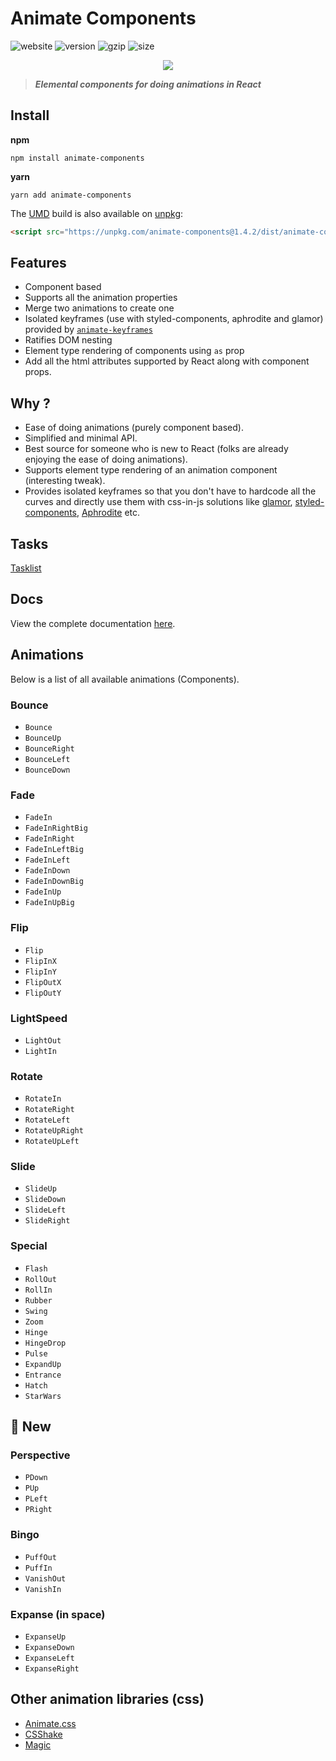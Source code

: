 # Animate Components
![website](https://img.shields.io/badge/website-up-brightgreen.svg)
![version](https://img.shields.io/badge/animate--components-1.4.2-brightgreen.svg)
![gzip](https://img.shields.io/badge/gzip%20size-4.5%20KB-brightgreen.svg)
![size](https://img.shields.io/badge/size-17.5%20KB-brightgreen.svg)

<p align="center">
	<img src="https://i.gyazo.com/64801677fb24b4492eb0b90870ead297.gif" />
</p>

> ***Elemental components for doing animations in React***

## Install

**npm**

```
npm install animate-components
```

**yarn**

```
yarn add animate-components
```

The [UMD](https://github.com/umdjs/umd) build is also available on [unpkg](https://unpkg.com):

```html
<script src="https://unpkg.com/animate-components@1.4.2/dist/animate-components.min.js"></script>
```

## Features

* Component based
* Supports all the animation properties
* Merge two animations to create one
* Isolated keyframes (use with styled-components, aphrodite and glamor) provided by [`animate-keyframes`](https://github.com/nitin42/animate-components/tree/master/packages/animate-keyframes)
* Ratifies DOM nesting
* Element type rendering of components using `as` prop
* Add all the html attributes supported by React along with component props.

## Why ?

* Ease of doing animations (purely component based).
* Simplified and minimal API.
* Best source for someone who is new to React (folks are already enjoying the ease of doing animations).
* Supports element type rendering of an animation component (interesting tweak).
* Provides isolated keyframes so that you don't have to hardcode all the curves and directly use them with css-in-js solutions like [glamor](https://github.com/threepointone/glamor), [styled-components](https://github.com/styled-components/styled-components), [Aphrodite](https://github.com/Khan/aphrodite) etc.

## Tasks

[Tasklist](https://github.com/nitin42/animate-components/blob/master/tasks.md)

## Docs
View the complete documentation [here](./docs).

## Animations

Below is a list of all available animations (Components).

### Bounce

* `Bounce`
* `BounceUp`
* `BounceRight`
* `BounceLeft`
* `BounceDown`

### Fade

* `FadeIn`
* `FadeInRightBig`
* `FadeInRight`
* `FadeInLeftBig`
* `FadeInLeft`
* `FadeInDown`
* `FadeInDownBig`
* `FadeInUp`
* `FadeInUpBig`

### Flip

* `Flip`
* `FlipInX`
* `FlipInY`
* `FlipOutX`
* `FlipOutY`

### LightSpeed

* `LightOut`
* `LightIn`

### Rotate

* `RotateIn`
* `RotateRight`
* `RotateLeft`
* `RotateUpRight`
* `RotateUpLeft`

### Slide

* `SlideUp`
* `SlideDown`
* `SlideLeft`
* `SlideRight`

### Special

* `Flash`
* `RollOut`
* `RollIn`
* `Rubber`
* `Swing`
* `Zoom`
* `Hinge`
* `HingeDrop`
* `Pulse`
* `ExpandUp`
* `Entrance`
* `Hatch`
* `StarWars`

## 🚀 New
### Perspective

* `PDown`
* `PUp`
* `PLeft`
* `PRight`

### Bingo

* `PuffOut`
* `PuffIn`
* `VanishOut`
* `VanishIn`

### Expanse (in space)

* `ExpanseUp`
* `ExpanseDown`
* `ExpanseLeft`
* `ExpanseRight`

## Other animation libraries (css)

* [Animate.css](https://daneden.github.io/animate.css/)
* [CSShake](http://elrumordelaluz.github.io/csshake/#1)
* [Magic](https://minimamente.com/example/magic_animations/)
